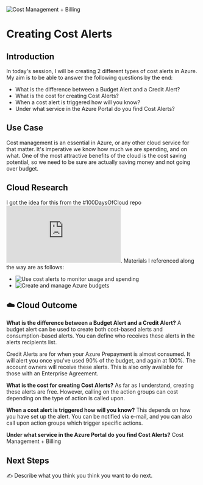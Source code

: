![Cost Management + Billing](https://user-images.githubusercontent.com/53405071/107997330-6dc34700-6fda-11eb-9a6c-e2de0a50a7d4.png)

# Creating Cost Alerts

## Introduction

In today's session, I will be creating 2 different types of cost alerts in Azure. My aim is to be able to answer the following questions by the end:

* What is the difference between a Budget Alert and a Credit Alert?
* What is the cost for creating Cost Alerts?
* When a cost alert is triggered how will you know?
* Under what service in the Azure Portal do you find Cost Alerts?

## Use Case

Cost management is an essential in Azure, or any other cloud service for that matter. It's imperative we know how much we are spending, and on what. One of the most attractive benefits of the cloud is the cost saving potential, so we need to be sure are actually saving money and not going over budget.

## Cloud Research

I got the idea for this from the #100DaysOfCloud repo ![here](https://github.com/100DaysOfCloud/100DaysOfCloudIdeas/blob/master/Projects/BIL/BIL01/BIL01-AZ100.md). Materials I referenced along the way are as follows:
* ![Use cost alerts to monitor usage and spending](https://docs.microsoft.com/en-us/azure/cost-management-billing/costs/cost-mgt-alerts-monitor-usage-spending)
* ![Create and manage Azure budgets](https://docs.microsoft.com/en-us/azure/cost-management-billing/costs/tutorial-acm-create-budgets)

## ☁️ Cloud Outcome
**What is the difference between a Budget Alert and a Credit Alert?**
A budget alert can be used to create both cost-based alerts and consumption-based alerts. You can define who receives these alerts in the alerts recipients list.

Credit Alerts are for when your Azure Prepayment is almost consumed. It will alert you once you've used 90% of the budget, and again at 100%. The account owners will receive these alerts. This is also only available for those with an Enterprise Agreement.

**What is the cost for creating Cost Alerts?**
As far as I understand, creating these alerts are free. However, calling on the action groups can cost depending on the type of action is called upon.

**When a cost alert is triggered how will you know?**
This depends on how you have set up the alert. You can be notified via e-mail, and you can also call upon action groups which trigger specific actions.

**Under what service in the Azure Portal do you find Cost Alerts?**
Cost Management + Billing

## Next Steps

✍️ Describe what you think you think you want to do next.
